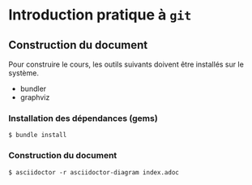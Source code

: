 # Introduction pratique à `git`

## Construction du document
Pour construire le cours, les outils suivants doivent être installés sur le système.
* bundler
* graphviz

### Installation des dépendances (gems)
```
$ bundle install
```

### Construction du document
```
$ asciidoctor -r asciidoctor-diagram index.adoc
```
